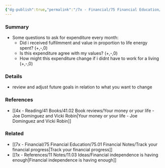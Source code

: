 ```yaml
---
{"dg-publish":true,"permalink":"/7x - Financial/75 Financial Education/75.01 Financial Notes/Questions to ask in financial review/","title":"Questions to ask in financial review","created":"2023-10-15T22:56:45.000+03:00","updated":"2024-02-14T20:17:37.952+03:00"}
---
```



### Summary
- Some questions to ask for expenditure every month:
	- Did i received fulfilmment and value in proportion to life energy spent? (+,-,0)
	- Is this expenditure agree with my values?  (+,-,0)
	- How might this expenditure change if i didnt have to work for a living (+,-,0)

### Details
- review and adjust future goals in relation to what you want to change

### References
- [[4x - Reading/41 Books/41.02 Book reviews/Your money or your life - Joe Dominguez and Vicki Robin\|Your money or your life - Joe Dominguez and Vicki Robin]]

### Related
- [[7x - Financial/75 Financial Education/75.01 Financial Notes/Track your financial progress\|Track your financial progress]]
- [[1x - References/11 Notes/11.03 Ideas/Financial independence is having enough\|Financial independence is having enough]]